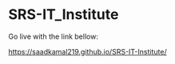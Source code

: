 # SRS-IT_Institute

Go live with the link bellow: 

https://saadkamal219.github.io/SRS-IT-Institute/
